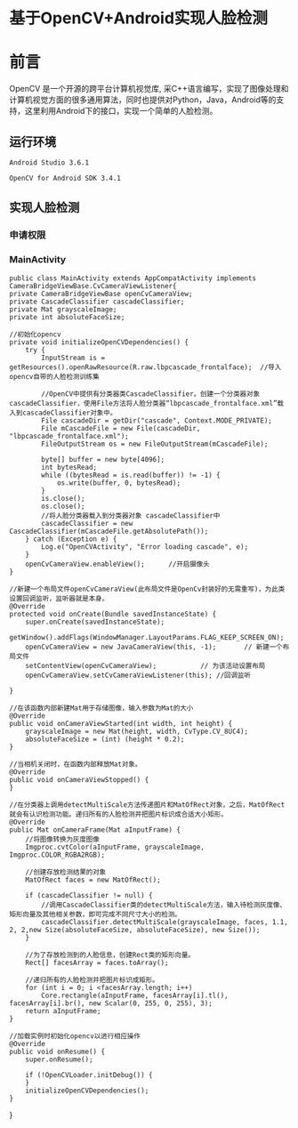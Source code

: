 # 基于OpenCV+Android实现人脸检测

# 前言 #

OpenCV 是一个开源的跨平台计算机视觉库, 采C++语言编写，实现了图像处理和计算机视觉方面的很多通用算法，同时也提供对Python，Java，Android等的支持，这里利用Android下的接口，实现一个简单的人脸检测。

## 运行环境

    Android Studio 3.6.1

    OpenCV for Android SDK 3.4.1

## 实现人脸检测

### 申请权限
    
   <uses-permission android:name="android.permission.CAMERA"/>
   <uses-feature android:name="android.hardware.camera" android:required="false"/>
   <uses-feature android:name="android.hardware.camera.autofocus" android:required="false"/>
   <uses-feature android:name="android.hardware.camera.front" android:required="false"/>
   <uses-feature android:name="android.hardware.camera.front.autofocus" android:required="false"/>

### MainActivity

    public class MainActivity extends AppCompatActivity implements CameraBridgeViewBase.CvCameraViewListener{
    private CameraBridgeViewBase openCvCameraView;
    private CascadeClassifier cascadeClassifier;
    private Mat grayscaleImage;
    private int absoluteFaceSize;

    //初始化opencv
    private void initializeOpenCVDependencies() {
        try {
            InputStream is = getResources().openRawResource(R.raw.lbpcascade_frontalface);	//导入opencv自带的人脸检测训练集

            //OpenCV中提供有分类器类CascadeClassifier。创建一个分类器对象cascadeClassifier，使用File方法将人脸分类器“lbpcascade_frontalface.xml”载入到cascadeClassifier对象中。
            File cascadeDir = getDir("cascade", Context.MODE_PRIVATE);	
            File mCascadeFile = new File(cascadeDir, "lbpcascade_frontalface.xml");	
            FileOutputStream os = new FileOutputStream(mCascadeFile);

            byte[] buffer = new byte[4096];
            int bytesRead;
            while ((bytesRead = is.read(buffer)) != -1) {
                os.write(buffer, 0, bytesRead);
            }
            is.close();
            os.close();
            //将人脸分类器载入到分类器对象 cascadeClassifier中
            cascadeClassifier = new CascadeClassifier(mCascadeFile.getAbsolutePath());
        } catch (Exception e) {
            Log.e("OpenCVActivity", "Error loading cascade", e);
        }
        openCvCameraView.enableView();		//开启摄像头
    }

    //新建一个布局文件openCvCameraView(此布局文件是OpenCv封装好的无需重写)，为此类设置回调监听，监听器就是本身。
    @Override
    protected void onCreate(Bundle savedInstanceState) {
        super.onCreate(savedInstanceState);
        getWindow().addFlags(WindowManager.LayoutParams.FLAG_KEEP_SCREEN_ON);
        openCvCameraView = new JavaCameraView(this, -1);       // 新建一个布局文件
        setContentView(openCvCameraView);   		// 为该活动设置布局
        openCvCameraView.setCvCameraViewListener(this);	//回调监听

    }

    //在该函数内部新建Mat用于存储图像，输入参数为Mat的大小
    @Override
    public void onCameraViewStarted(int width, int height) {
        grayscaleImage = new Mat(height, width, CvType.CV_8UC4);
        absoluteFaceSize = (int) (height * 0.2);
    }

    //当相机关闭时，在函数内部释放Mat对象。
    @Override
    public void onCameraViewStopped() {
    }

    //在分类器上调用detectMultiScale方法传递图片和MatOfRect对象，之后，MatOfRect就会有认识检测功能。递归所有的人脸检测并把图片标识成合适大小矩形。
    @Override
    public Mat onCameraFrame(Mat aInputFrame) {
        //将图像转换为灰度图像
        Imgproc.cvtColor(aInputFrame, grayscaleImage, Imgproc.COLOR_RGBA2RGB);

        //创建存放检测结果的对象
        MatOfRect faces = new MatOfRect();

        if (cascadeClassifier != null) {
            //调用CascadeClassifier类的detectMultiScale方法，输入待检测灰度像、矩形向量及其他相关参数，即可完成不同尺寸大小的检测。
            cascadeClassifier.detectMultiScale(grayscaleImage, faces, 1.1, 2, 2,new Size(absoluteFaceSize, absoluteFaceSize), new Size());
        }

        //为了存放检测到的人脸信息，创建Rect类的矩形向量。
        Rect[] facesArray = faces.toArray();

        //递归所有的人脸检测并把图片标识成矩形。
        for (int i = 0; i <facesArray.length; i++)
            Core.rectangle(aInputFrame, facesArray[i].tl(), facesArray[i].br(), new Scalar(0, 255, 0, 255), 3);
        return aInputFrame;
    }

    //加载实例时初始化opencv以进行相应操作
    @Override
    public void onResume() {
        super.onResume();

        if (!OpenCVLoader.initDebug()) {
        }
        initializeOpenCVDependencies();
    }
}
